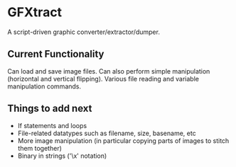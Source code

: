 # GFXtract
A script-driven graphic converter/extractor/dumper.

## Current Functionality
Can load and save image files. Can also perform simple manipulation (horizontal and vertical flipping). Various file reading and variable manipulation commands.

## Things to add next
* If statements and loops
* File-related datatypes such as filename, size, basename, etc
* More image manipulation (in particular copying parts of images to stitch them together)
* Binary in strings ('\x' notation)
